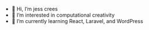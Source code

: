 - 👋 Hi, I’m jess crees
- 👀 I’m interested in computational creativity
- 🌱 I’m currently learning React, Laravel, and WordPress

<!---
jesscrees/jesscrees is a ✨ special ✨ repository because its `README.md` (this file) appears on your GitHub profile.
You can click the Preview link to take a look at your changes.
--->
